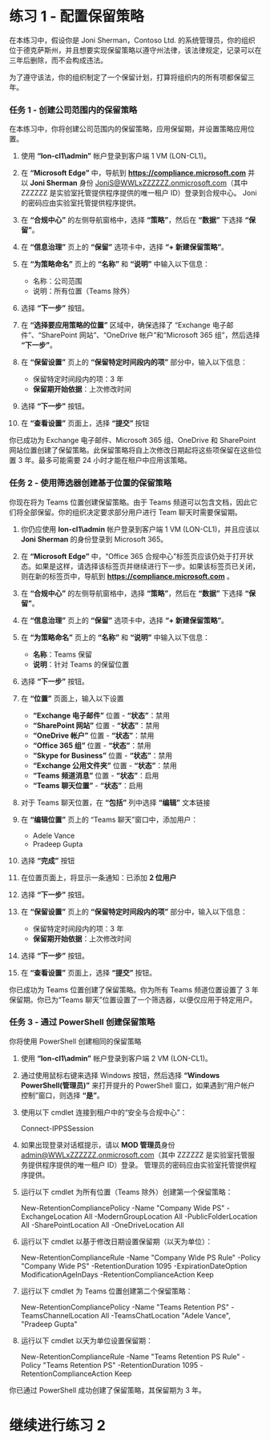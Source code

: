 ﻿# 练习 1 - 配置保留策略

在本练习中，假设你是 Joni Sherman，Contoso Ltd. 的系统管理员，你的组织位于德克萨斯州，并且想要实现保留策略以遵守州法律，该法律规定，记录可以在三年后删除，而不会构成违法。 

为了遵守该法，你的组织制定了一个保留计划，打算将组织内的所有项都保留三年。


### 任务 1 - 创建公司范围内的保留策略

在本练习中，你将创建公司范围内的保留策略，应用保留期，并设置策略应用位置。

1. 使用 **“lon-cl1\admin”** 帐户登录到客户端 1 VM (LON-CL1)。

2. 在 **“Microsoft Edge”** 中，导航到 **https://compliance.microsoft.com** 并以 **Joni Sherman** 身份 JoniS@WWLxZZZZZZ.onmicrosoft.com（其中 ZZZZZZ 是实验室托管提供程序提供的唯一租户 ID）登录到合规中心。  Joni 的密码应由实验室托管提供程序提供。

3. 在 **“合规中心”** 的左侧导航窗格中，选择 **“策略”**，然后在 **“数据”** 下选择 **“保留”**。

4. 在 **“信息治理”** 页上的 **“保留”** 选项卡中，选择 **“+ 新建保留策略”**。

5. 在 **“为策略命名”** 页上的 **“名称”** 和 **“说明”** 中输入以下信息：

	- 名称：公司范围
	- 说明：所有位置（Teams 除外）

6. 选择 **“下一步”** 按钮。  

7. 在 **“选择要应用策略的位置”** 区域中，确保选择了 “Exchange 电子邮件”、“SharePoint 网站”、“OneDrive 帐户”和“Microsoft 365 组”，然后选择 **“下一步”**。

8. 在 **“保留设置”** 页上的 **“保留特定时间段内的项”** 部分中，输入以下信息：

	- 保留特定时间段内的项：3 年
	- **保留期开始依据**：上次修改时间

9. 选择 **“下一步”** 按钮。

10. 在 **“查看设置”** 页面上，选择 **“提交”** 按钮

你已成功为 Exchange 电子邮件、Microsoft 365 组、OneDrive 和 SharePoint 网站位置创建了保留策略。此保留策略将自上次修改日期起将这些项保留在这些位置 3 年。最多可能需要 24 小时才能在租户中应用该策略。

### 任务 2 - 使用筛选器创建基于位置的保留策略

你现在将为 Teams 位置创建保留策略。由于 Teams 频道可以包含文档，因此它们将全部保留。你的组织决定要求部分用户进行 Team 聊天时需要保留期。

1. 你仍应使用 **lon-cl1\admin** 帐户登录到客户端 1 VM (LON-CL1)，并且应该以 **Joni Sherman** 的身份登录到 Microsoft 365。 

2. 在 **“Microsoft Edge”** 中，“Office 365 合规中心”标签页应该仍处于打开状态。如果是这样，请选择该标签页并继续进行下一步。如果该标签页已关闭，则在新的标签页中，导航到 **https://compliance.microsoft.com** 。

3. 在 **“合规中心”** 的左侧导航窗格中，选择 **“策略”**，然后在 **“数据”** 下选择 **“保留”**。

4. 在 **“信息治理”** 页上的 **“保留”** 选项卡中，选择 **“+ 新建保留策略”**。

5. 在 **“为策略命名”** 页上的 **“名称”** 和 **“说明”** 中输入以下信息：

	- **名称**：Teams 保留
	- **说明**：针对 Teams 的保留位置

6. 选择 **“下一步”** 按钮。

7. 在 **“位置”** 页面上，输入以下设置

	- **“Exchange 电子邮件”** 位置 - **“状态”**：禁用
	- **“SharePoint 网站”** 位置 - **“状态”**：禁用
	- **“OneDrive 帐户”** 位置 - **“状态”**：禁用
	- **“Office 365 组”** 位置 - **“状态”**：禁用
	- **“Skype for Business”** 位置 - **“状态”**：禁用
	- **“Exchange 公用文件夹”** 位置 - **“状态”**：禁用
	- **“Teams 频道消息”** 位置 - **“状态”**：启用 
	- **“Teams 聊天位置”** - **“状态”**：启用

8. 对于 Teams 聊天位置，在 **“包括”** 列中选择 **“编辑”** 文本链接

9. 在 **“编辑位置”** 页上的 “Teams 聊天”窗口中，添加用户： 
    - Adele Vance
    - Pradeep Gupta

10. 选择 **“完成”** 按钮

11. 在位置页面上，将显示一条通知：已添加 **2 位用户**

12. 选择 **“下一步”** 按钮。

13. 在 **“保留设置”** 页上的 **“保留特定时间段内的项”** 部分中，输入以下信息：

	- 保留特定时间段内的项：3 年
	- **保留期开始依据**：上次修改时间

14. 选择 **“下一步”** 按钮。

15. 在 **“查看设置”** 页面上，选择 **“提交”** 按钮。

你已成功为 Teams 位置创建了保留策略。你为所有 Teams 频道位置设置了 3 年保留期。你已为“Teams 聊天”位置设置了一个筛选器，以便仅应用于特定用户。

### 任务 3 - 通过 PowerShell 创建保留策略

你将使用 PowerShell 创建相同的保留策略

1. 使用 **“lon-cl1\admin”** 帐户登录到客户端 2 VM (LON-CL1)。

2. 通过使用鼠标右键来选择 Windows 按钮，然后选择 **“Windows PowerShell(管理员)”** 来打开提升的 PowerShell 窗口，如果遇到“用户帐户控制”窗口，则选择 **“是”**。

3. 使用以下 cmdlet 连接到租户中的“安全与合规中心”：

    Connect-IPPSSession

4. 如果出现登录对话框提示，请以 **MOD 管理员**身份 admin@WWLxZZZZZZ.onmicrosoft.com（其中 ZZZZZZ 是实验室托管服务提供程序提供的唯一租户 ID）登录。  管理员的密码应由实验室托管提供程序提供。

5. 运行以下 cmdlet 为所有位置（Teams 除外）创建第一个保留策略：

    New-RetentionCompliancePolicy -Name "Company Wide PS" -ExchangeLocation All -ModernGroupLocation All -PublicFolderLocation All -SharePointLocation All -OneDriveLocation All

6. 运行以下 cmdlet 以基于修改日期设置保留期（以天为单位）：
	
    New-RetentionComplianceRule -Name "Company Wide PS Rule" -Policy "Company Wide PS" -RetentionDuration 1095 -ExpirationDateOption ModificationAgeInDays -RetentionComplianceAction Keep

7. 运行以下 cmdlet 为 Teams 位置创建第二个保留策略：

    New-RetentionCompliancePolicy -Name "Teams Retention PS" -TeamsChannelLocation All -TeamsChatLocation "Adele Vance", "Pradeep Gupta"

8. 运行以下 cmdlet 以天为单位设置保留期：

    New-RetentionComplianceRule -Name "Teams Retention PS Rule" -Policy "Teams Retention PS" -RetentionDuration 1095 -RetentionComplianceAction Keep

你已通过 PowerShell 成功创建了保留策略，其保留期为 3 年。

# 继续进行练习 2
